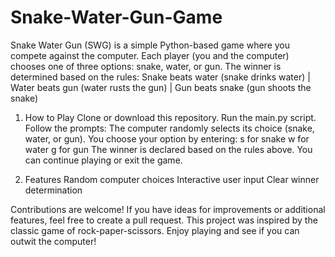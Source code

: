 # Snake-Water-Gun-Game
Snake Water Gun (SWG) is a simple Python-based game where you compete against the computer. 
Each player (you and the computer) chooses one of three options: snake, water, or gun. 
The winner is determined based on the rules: 
  Snake beats water (snake drinks water) | Water beats gun (water rusts the gun) | Gun beats snake (gun shoots the snake)

1. How to Play
    Clone or download this repository.
    Run the main.py script.
    Follow the prompts:
        The computer randomly selects its choice (snake, water, or gun).
        You choose your option by entering:
              s for snake
              w for water
              g for gun
        The winner is declared based on the rules above.
        You can continue playing or exit the game.

2. Features
    Random computer choices
    Interactive user input
    Clear winner determination

Contributions are welcome! If you have ideas for improvements or additional features, feel free to create a pull request.
This project was inspired by the classic game of rock-paper-scissors. Enjoy playing and see if you can outwit the computer!

